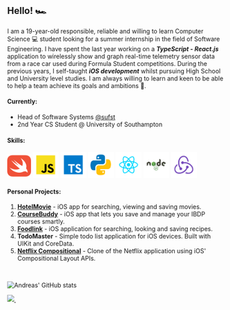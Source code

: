 ## Hello! 🏎

I am a 19-year-old responsible, reliable and willing to learn Computer Science 💻 student looking for a summer internship in the field of Software Engineering. I have spent the last year working on a ***TypeScript - React.js*** application to wirelessly show and graph real-time telemetry sensor data from a race car used during Formula Student competitions. During the previous years, I self-taught ***iOS development*** whilst pursuing High School and University level studies. I am always willing to learn and keen to be able to help a team achieve its goals and ambitions 🙂. 

#### Currently: 
* Head of Software Systems [@sufst](https://github.com/sufst)
* 2nd Year CS Student @ University of Southampton

#### Skills:
<div> 
  <img src="./logos/swift-icon.svg" width=55>
  <img src="./logos/javascript.svg" width=60>
  <img src="./logos/typescript.svg" width=60>
  <img src="./logos/python.svg" width=60>
  <img src="./logos/react.svg" width=60>
  <img src="./logos/nodejs.svg" width=60>
  <img src="./logos/redux.svg" width=60>
</div>

#### Personal Projects: 
1. **[HotelMovie](https://github.com/AndreasDemenagas/HotelMovieApp)** - iOS app for searching, viewing and saving movies. 
2. **[CourseBuddy](https://github.com/AndreasDemenagas/CourseBuddy)** - iOS app that lets you save and manage your IBDP courses smartly. 
3. **[Foodlink](https://github.com/AndreasDemenagas/Foodlink)** - iOS application for searching, looking and saving recipes. 
4. **TodoMaster** - Simple todo list application for iOS devices. Built with UIKit and CoreData. 
5. **[Netflix Compositional](https://github.com/AndreasDemenagas/Netflix-Compositional)** - Clone of the Netflix application using iOS' Compositional Layout APIs.


<br/>

![Andreas' GitHub stats](https://github-readme-stats.vercel.app/api?username=AndreasDemenagas&hide=stars&show_icons=true&count_private=true&theme=dark)

<a href="https://www.linkedin.com/in/andreas-demenagas-1783971b9/">
    <img src="https://img.shields.io/badge/linkedin-%230077B5.svg?&style=for-the-badge&logo=linkedin&logoColor=white" />
</a>&nbsp;&nbsp;
